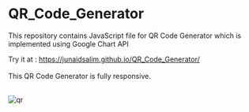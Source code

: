 # QR_Code_Generator
This repository contains JavaScript file for QR Code Generator which is implemented using Google Chart API

Try it at : https://junaidsalim.github.io/QR_Code_Generator/
<br><br>This QR Code Generator is fully responsive.

<br> ![qr](https://github.com/JunaidSalim/QR_Code_Generator/assets/115392538/e0036d5b-6381-4a14-99bc-8eb76177dddf)
